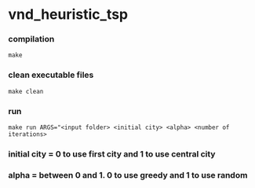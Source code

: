 # vnd_heuristic_tsp

### compilation
```make```

### clean executable files
```make clean```

### run
```make run ARGS="<input folder> <initial city> <alpha> <number of iterations>```
### initial city = 0 to use first city and 1 to use central city
### alpha = between 0 and 1. 0 to use greedy and 1 to use random
